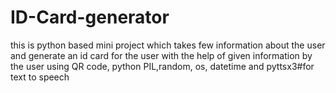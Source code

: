 # ID-Card-generator
this is python based mini project which takes few information about the user and generate an id card for the user with the help of given information by the user using QR code, python PIL,random, os, datetime and pyttsx3#for text to speech
